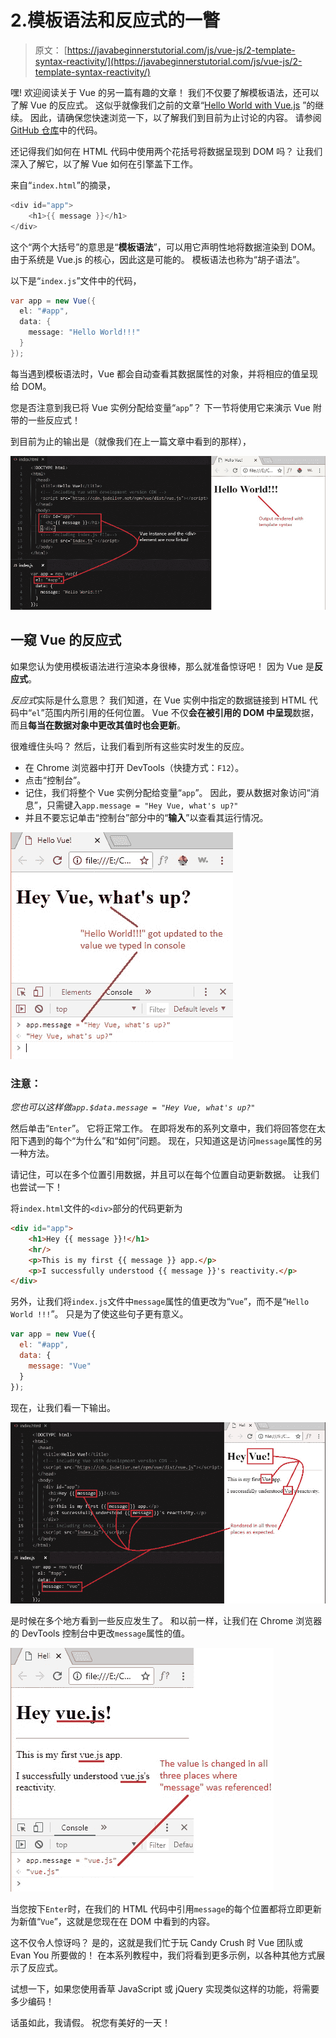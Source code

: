 # 2.模板语法和反应式的一瞥

> 原文： [https://javabeginnerstutorial.com/js/vue-js/2-template-syntax-reactivity/](https://javabeginnerstutorial.com/js/vue-js/2-template-syntax-reactivity/)

嘿! 欢迎阅读关于 Vue 的另一篇有趣的文章！ 我们不仅要了解模板语法，还可以了解 Vue 的反应式。 这似乎就像我们之前的文章“[Hello World with Vue.js](https://javabeginnerstutorial.com/js/vue-js/1-hello-world-with-vue-js/) ”的继续。 因此，请确保您快速浏览一下，以了解我们到目前为止讨论的内容。 请参阅 [GitHub 仓库](https://github.com/JBTAdmin/vuejs)中的代码。

还记得我们如何在 HTML 代码中使用两个花括号将数据呈现到 DOM 吗？ 让我们深入了解它，以了解 Vue 如何在引擎盖下工作。

来自“`index.html`”的摘录，

```java
<div id="app">
    <h1>{{ message }}</h1>
</div> 
```

这个“两个大括号”的意思是“**模板语法**”，可以用它声明性地将数据渲染到 DOM。 由于系统是 Vue.js 的核心，因此这是可能的。 模板语法也称为“胡子语法”。

以下是“`index.js`”文件中的代码，

```java
var app = new Vue({
  el: "#app",
  data: {
    message: "Hello World!!!"
  }
});
```

每当遇到模板语法时，Vue 都会自动查看其数据属性的对象，并将相应的值呈现给 DOM。

您是否注意到我已将 Vue 实例分配给变量“`app`”？ 下一节将使用它来演示 Vue 附带的一些反应式！

到目前为止的输出是（就像我们在上一篇文章中看到的那样），

![Vue.js output](img/6db1fd39a9ccc23d42cc746ed9c95ad8.png)

## **一窥 Vue 的反应式**

如果您认为使用模板语法进行渲染本身很棒，那么就准备惊讶吧！ 因为 Vue 是**反应式**。

*反应式*实际是什么意思？ 我们知道，在 Vue 实例中指定的数据链接到 HTML 代码中“`el`”范围内所引用的任何位置。 Vue 不仅**会在被引用的 DOM 中呈现**数据，而且**每当在数据对象中更改其值时也会更新**。

很难缠住头吗？ 然后，让我们看到所有这些实时发生的反应。

*   在 Chrome 浏览器中打开 DevTools（快捷方式：`F12`）。
*   点击“控制台”。
*   记住，我们将整个 Vue 实例分配给变量“`app`”。 因此，要从数据对象访问“消息”，只需键入`app.message = "Hey Vue, what's up?"`
*   并且不要忘记单击“控制台”部分中的“**输入**”以查看其运行情况。

![reactivity in action](img/a5f2cebad59f4377dc2a4483d01e4f09.png)

### **注意：**

*您也可以这样做`app.$data.message = "Hey Vue, what's up?"`*

然后单击“`Enter`”。 它将正常工作。 在即将发布的系列文章中，我们将回答您在太阳下遇到的每个“为什么”和“如何”问题。 现在，只知道这是访问`message`属性的另一种方法。

请记住，可以在多个位置引用数据，并且可以在每个位置自动更新数据。 让我们也尝试一下！

将`index.html`文件的`<div>`部分的代码更新为

```html
<div id="app">
    <h1>Hey {{ message }}!</h1>
    <hr/>
    <p>This is my first {{ message }} app.</p>
    <p>I successfully understood {{ message }}'s reactivity.</p>
</div>
```

另外，让我们将`index.js`文件中`message`属性的值更改为“`Vue`”，而不是“`Hello World !!!`”。 只是为了使这些句子更有意义。

```javascript
var app = new Vue({
  el: "#app",
  data: {
    message: "Vue"
  }
});
```

现在，让我们看一下输出。

![Template syntax output](img/f0ca1d3ada6af3aff784a475696db25b.png)

是时候在多个地方看到一些反应发生了。 和以前一样，让我们​​在 Chrome 浏览器的 DevTools 控制台中更改`message`属性的值。

![Reactivity at multiple places](img/ad819e5f91d3748a6b02ab6da1e50ab5.png)

当您按下`Enter`时，在我们的 HTML 代码中引用`message`的每个位置都将立即更新为新值“`Vue`”，这就是您现在在 DOM 中看到的内容。

这不仅令人惊讶吗？ 是的，这就是我们忙于玩 Candy Crush 时 Vue 团队或 Evan You 所要做的！ 在本系列教程中，我们将看到更多示例，以各种其他方式展示了反应式。

试想一下，如果您使用香草 JavaScript 或 jQuery 实现类似这样的功能，将需要多少编码！

话虽如此，我请假。 祝您有美好的一天！
